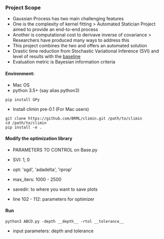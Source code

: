 ### Project Scope
- Gaussian Process has two main challenging features
- One is the complexity of kernel fitting > Automated Statician Project aimed to provide an end-to-end process
- Another is computational cost to derivave inverse of covariance > Researchers have produced many ways to address this
- This project combines the two and offers an automated solution
- Drastic time reduction from Stochastic Variational Inference (SVI) and level of results with the [baseline](http://proceedings.mlr.press/v64/kim_scalable_2016.pdf)
- Evaluation metric is Bayesian information criteria

#### Environment:

- Mac OS
- python 3.5+ (say alias python3)
  
```
pip install GPy
```

- Install climin pre-0.1 (For Mac users)
```
git clone https://github.com/BRML/climin.git /path/to/climin
cd /path/to/climin
pip install -e .
```

#### Modify the optimization library

- PARAMETERS TO CONTROL on Base.py

- SVI: 1, 0
- opt: 'sgd', 'adadelta', 'rprop'
- max_iters: 1000 - 2500
- savedir: to where you want to save plots
- line 102 - 112: parameters for optimizer

#### Run

```
python3 ABCD.py -depth __depth__ -rtol __tolerance__
```
- input parameters: depth and tolerance
